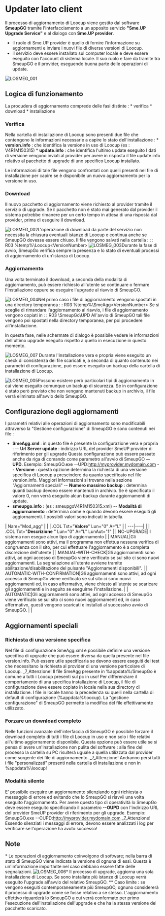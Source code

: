 # Updater lato client
Il processo di aggiornamento di Loocup viene gestito dal software __SmeupGO__ tramite l'interfacciamento a un apposito servizio __"Sme.UP Upgrade Service"__ e al dialogo con __Sme.UP provider__.

 - Il ruolo di Sme.UP provider è quello di fornire l'informazione su aggiornamenti e inviare i nuovi file di diverse versioni di Loocup.
 - Il servizio deve essere installato sul computer locale e deve essere eseguito con l'account di sistema locale.
   Il suo ruolo e fare da tramite tra SmeupGO e il provider, eseguendo buona parte delle operazioni di update.

![LOSMEG_001](http://localhost:3000/immagini/LOSMEG_001/LOSMEG_001.png)
## Logica di funzionamento
La procudera di aggiornamento comprede delle fasi distinte : 
\* verifica
\* download
\* installazione
### Verifica
Nella cartella di installazione di Loocup sono presenti due file che contengono le informazioni necessarie a capire lo stato dell'installazione : 
\* **version.info**  :  che identifica la versione <VersionNumber> in uso di Loocup (es :  V4R1M150315)
\* **update.info**  :  che identifica l'ultimo update eseguito
I dati di versione vengono inviati al provider per avere in risposta il file update.info relativo al pacchetto di upgrade di uno specifico Loocup installato.

Le informazioni di tale file vengono confrontati con quelli presenti nel file di installazione per capire se è disponibile un nuovo aggiornamento per la versione in uso.
### Download
Il nuovo pacchetto di aggiornamento viene richiesto al provider tramite il servizio di upgrade.
Se il pacchetto non è stato mai generato dal provider il sistema potrebbe rimanere per un certo tempo in attesa di una risposta dal provider, prima di eseguire il download.

![LOSMEG_002](http://localhost:3000/immagini/LOSMEG_001/LOSMEG_002.png)L'operazione di download da parte del servizio non necessita la chiusura eventuali istanze di Loocup e continua anche se SmeupGO dovesse essere chiuso.
Il file vengono salvati nella cartella : 
 :  : R03      %temp%\Loocup\<VersionNumber>
![LOSMEG_003](http://localhost:3000/immagini/LOSMEG_001/LOSMEG_003.png)Durante la fase di avvio, SmeupGo verifica sempre la presenza e lo stato di eventuali processi di aggiornamento di un'istanza di Loocup.
### Aggiornamento
Una volta terminato il download, a seconda della modalità di aggiornamento, può essere richiesto all'utente se continuare o fermare l'installazione oppure se eseguire l'upgrade al riavvio di SmeupGO.

![LOSMEG_004](http://localhost:3000/immagini/LOSMEG_001/LOSMEG_004.png)Nel primo caso i file di aggiornamento vengono spostati in una directory temporanea
 :  : R03      %temp%\SmeAgg\<VersionNumber>
Se si sceglie di rimandare l'aggiornamento al riavvio, i file di aggiornamento vengono copiati in
 :  : R03      <cartella di installazione di loocup>\SmeupGo\UPD
All'avvio di SmeupGO tali file vengono poi spostati nella directory temporanea, per poi procedere all'installazione.

In questa fase, nelle schermate di dialogo è possibile vedere le informazioni dell'ultimo upgrade eseguito rispetto a quello in esecuzione in questo momento.

![LOSMEG_007](http://localhost:3000/immagini/LOSMEG_001/LOSMEG_007.png)
Durante l'installazione vera e propria viene eseguito un check di consistenza dei file scaricati e, a seconda di quanto contenuto nei parametri di configurazione, può essere eseguito un backup della cartella di installazione di Loocup.

![LOSMEG_005](http://localhost:3000/immagini/LOSMEG_001/LOSMEG_005.png)Possono esistere però particolari tipi di aggiornamento in cui viene eseguito comunque un backup di sicurezza.
Se in configurazione è stato però previsto che non vengano mantenuti backup in archivio, il file verrà eliminato all'avvio dello SmeupGO.


## Configurazione degli aggiornamenti
I parametri relativi alle operazioni di aggiornamento sono modificabili attraverso la "Gestione configurazione" di SmeupGO e sono contenuti nei file : 

- **SmeAgg.xml**  :  in questo file è presente la configurazione vera e propria : 
-- __Url Server update__ :  indirizzo URL del provider SmeUP provider di riferimento per gli upgrade
   Questa configurazione può essere passato anche da riga di comando come parametro all'avvio di SmeupGO **--UPD**. Esempio: SmeupGO.exe --UPD:http://myprovider.mydomain.com
-- __Versione__ :  questa opzione determina la richiesta di una versione specifica di Loocup a prescindere da quanto specificato nel file version.info. Maggiori informazioni si trovano nella sezione "Aggiornamenti speciali"
-- __Numero massimo backup__ :  determina quanti backup devono essere mantenuti in archivio. Se è specificato il valore 0, non verrà eseguito alcun backup durante aggiornamenti di update.
- **smeupgo<VersionNumber>.info**  :  (es :  smeupgoV4R1M150315.xml)
-- __Modalità di aggiornamento__ :  determina come e quando devono essere eseguiti gli aggiornamenti. I possibili valori sono indicati in tabella.



|  Nam="Mod_agg" |
| 
| .COL Txt="**Valore**" Lun="0" A="L" |
| ---|----|
| 
| .COL Txt="**Descrizione** " Lun="0" A="L" LunAut="1" |
| NO-UPGRADE|Il sistema non esegue alcun tipo di aggiornamento |
| MANUAL|Gli aggiornamenti sono attivi, ma il programma non effettua nessuna verifica di congruenza con il sito, per cui effettuare l'aggiornamento è a completa discrezione dell'utente |
| MANUAL-WITH-CHECK|Gli aggiornamenti sono attivi, ad ogni accesso di SmeupGo viene verificato se sul sito ci sono nuovi aggiornamenti. La segnalazione all'utente avviene tramite abilitazione/disabilitazione del pulsante "Aggiornamenti disponibili". |
| AUTOMATIC-WITH-CONFIRMATION|Gli aggiornamenti sono attivi, ad ogni accesso di SmeupGo viene verificato se sul sito ci sono nuovi aggiornamenti ed, in caso affermativo, viene chiesto all'utente se scaricare gli aggiornamenti e in seguito se eseguirne l'installazione. |
| AUTOMATIC|Gli aggiornamenti sono attivi, ad ogni accesso di SmeupGo viene verificato se sul sito ci sono nuovi aggiornamenti ed, in caso affermativo, questi vengono scaricati e installati al successivo avvio di SmeupGO. |
| 



## Aggiornamenti speciali
### Richiesta di una versione specifica
Nel file di configurazione SmeAgg.xml è possibile definire una versione specifica di upgrade che può essere diversa da quella presente nel file version.info. Può essere utile specificarla se devono essere eseguiti dei test che necessitano la richiesta al provider di una versione particolare di Loocup.
_7_Attenzione! Il file SmeAgg presente in %appdata%/SmeupGo è comune a tutti i Loocup presenti sul pc in uso!
Per differenziare il comportamento di una specifica installazione di Loocup, il file di configurazione deve essere copiato in locale nella sua directory di installazione. I file in locale hanno la precedenza su quelli nella cartella di default di configurazione (%appdata%\loocup). La "gestione configurazione" di SmeupGO permette la modifica del file effettivamente utilizzato.
### Forzare un download completo
Nelle funzioni avanzate dell'interfaccia di SmeupGO è possibile forzare il download completo di tutti i file di Loocup in uso e non solo i file relativi all'ultimo aggiornamento disponibile.
Questa opzione può essere utile se si pensa di avere un'installazione non pulita del software :  alla fine del processo la cartella su PC risulterà uguale a quella utilizzata dal provider come sorgente dei file di aggiornamento.
_7_Attenzione! Andranno persi tutti i file "personalizzati" presenti nella cartella di installazione e non in %appdata%\loocup!
### Modalità silente
E' possibile eseguire un aggiornamento silenziando ogni richiesta o messaggio di errore ed evitando che lo SmeupGO si riavvii una volta eseguito l'aggiornamento.
Per avere questo tipo di operatività lo SmeupGo deve essere eseguito specificando il parametro **--OUPD** con l'indirizzo URL del provider SmeUP provider di riferimento per gli upgrade.
Esempio: SmeupGO.exe --OUPD:http://myprovider.mydomain.com
_7_Attenzione! Essendo silenziati i messaggi di errore, devono essere analizzati i log per verificare se l'operazione ha avuto successo!


## Note
\* Le operazioni di aggiornamento coinvolgono di software; nella barra di stato di SmeupGO viene indicata la versione di ognuna di essi. Questa è un'informazione importante nel caso debbano essere fatte delle segnalazioni.
![LOSMEG_006](http://localhost:3000/immagini/LOSMEG_001/LOSMEG_006.png)\* Il processo di upgrade, aggiorna una sola installazione di Loocup. Se sono installate più istanze di Loocup verrà eseguito l'upgrade all'avvio del relativo SmeupGO.
\*\* Caso limite :  se vengono eseguiti contemporaneamente più SmeupGO, ognuno considererà il processo di upgrade come se fosse relativo a se stesso. L'aggiornamento effettivo riguarderà lo SmeupGO a cui verrà confermato per primo l'esecuzione dell'installazione dell'upgrade e che ha la stessa versione del pacchetto scaricato.















